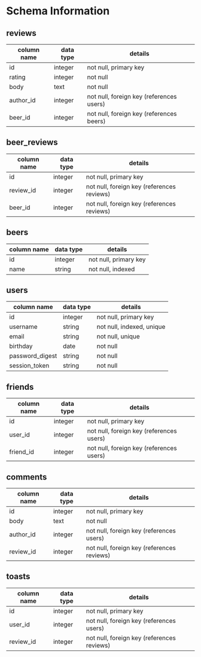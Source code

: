# Schema Information

## reviews
column name | data type | details
------------|-----------|-----------------------
id          | integer   | not null, primary key
rating      | integer   | not null
body        | text      | not null
author_id   | integer   | not null, foreign key (references users)
beer_id     | integer   | not null, foreign key (references beers)

## beer_reviews
column name     | data type | details
----------------|-----------|-----------------------
id              | integer   | not null, primary key
review_id       | integer   | not null, foreign key (references reviews)
beer_id         | integer   | not null, foreign key (references reviews)


## beers
column name | data type | details
------------|-----------|-----------------------
id          | integer   | not null, primary key
name        | string    | not null, indexed


## users
column name     | data type | details
----------------|-----------|-----------------------
id              | integer   | not null, primary key
username        | string    | not null, indexed, unique
email           | string    | not null, unique
birthday        | date      | not null
password_digest | string    | not null
session_token   | string    | not null


## friends
column name     | data type | details
----------------|-----------|-----------------------
id              | integer   | not null, primary key
user_id         | integer   | not null, foreign key (references users)
friend_id       | integer   | not null, foreign key (references users)


## comments
column name     | data type | details
----------------|-----------|-----------------------
id              | integer   | not null, primary key
body            | text      | not null
author_id       | integer   | not null, foreign key (references users)
review_id       | integer   | not null, foreign key (references reviews)


## toasts
column name     | data type | details
----------------|-----------|-----------------------
id              | integer   | not null, primary key
user_id         | integer   | not null, foreign key (references users)
review_id       | integer   | not null, foreign key (references reviews)
